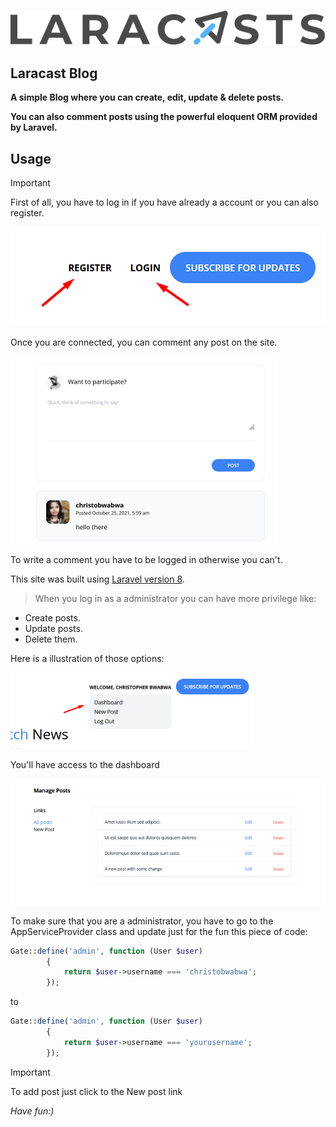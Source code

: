 ![Screenshot of the logo of the application.](/public/images/logo.svg)

## Laracast Blog

**A simple Blog where you can create, edit, update & delete posts.**

**You can also comment posts using the powerful eloquent ORM provided by Laravel.**

## Usage 

> [!IMPORTANT]
> First of all, you have to log in if you have already a account or you can also register.

![Screenshot of the login & register buttons.](/public/images/register-or-login.png)

Once you are connected, you can comment any post on the site.

![Screenshot of the comment on a random post](/public/images/comments.png)

To write a comment you have to be logged in otherwise you can't.

This site was built using [Laravel version 8](https://laravel.com/).

> When you log in as a administrator you can have more privilege like:

* Create posts.
* Update posts.
* Delete them.

Here is a illustration of those options:

![Screenshot of options](/public/images/options.png)

You'll have access to the dashboard

![Screenshot of the dashboard](/public/images/dashboard.png)


To make sure that you are a administrator, you have to go to the AppServiceProvider class
and update just for the fun this piece of code:

```php
Gate::define('admin', function (User $user) 
        {
            return $user->username === 'christobwabwa';
        });
```
to 
```php
Gate::define('admin', function (User $user) 
        {
            return $user->username === 'yourusername';
        });
```
> [!IMPORTANT]
> To add post just click to the New post link

*Have fun:)*